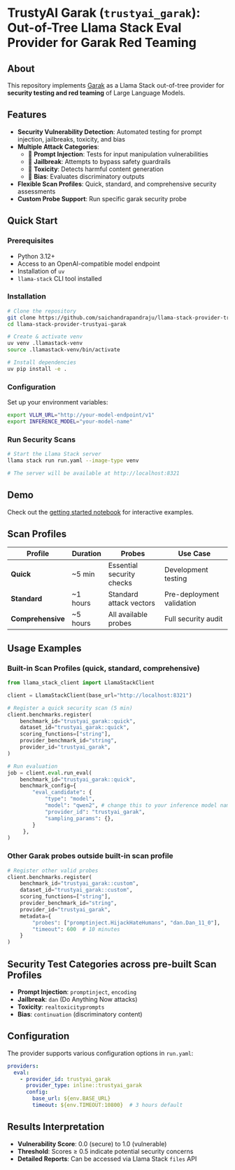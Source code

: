 # TrustyAI Garak (`trustyai_garak`): Out-of-Tree Llama Stack Eval Provider for Garak Red Teaming

## About
This repository implements [Garak](https://github.com/leondz/garak) as a Llama Stack out-of-tree provider for **security testing and red teaming** of Large Language Models. 

## Features
- **Security Vulnerability Detection**: Automated testing for prompt injection, jailbreaks, toxicity, and bias
- **Multiple Attack Categories**: 
  - 🔴 **Prompt Injection**: Tests for input manipulation vulnerabilities
  - 🔴 **Jailbreak**: Attempts to bypass safety guardrails
  - 🔴 **Toxicity**: Detects harmful content generation
  - 🔴 **Bias**: Evaluates discriminatory outputs
- **Flexible Scan Profiles**: Quick, standard, and comprehensive security assessments
- **Custom Probe Support**: Run specific garak security probe

## Quick Start

### Prerequisites
- Python 3.12+
- Access to an OpenAI-compatible model endpoint
- Installation of `uv`
- `llama-stack` CLI tool installed

### Installation
```bash
# Clone the repository
git clone https://github.com/saichandrapandraju/llama-stack-provider-trustyai-garak.git
cd llama-stack-provider-trustyai-garak

# Create & activate venv
uv venv .llamastack-venv
source .llamastack-venv/bin/activate

# Install dependencies
uv pip install -e .
```

### Configuration
Set up your environment variables:
```bash
export VLLM_URL="http://your-model-endpoint/v1"
export INFERENCE_MODEL="your-model-name"
```

### Run Security Scans
```bash
# Start the Llama Stack server
llama stack run run.yaml --image-type venv

# The server will be available at http://localhost:8321
```

## Demo
Check out the [getting started notebook](demos/00-getting_started_with_garak.ipynb) for interactive examples.

## Scan Profiles

| Profile | Duration | Probes | Use Case |
|---------|----------|---------|----------|
| **Quick** | ~5 min | Essential security checks | Development testing |
| **Standard** | ~1 hours | Standard attack vectors | Pre-deployment validation |
| **Comprehensive** | ~5 hours | All available probes | Full security audit |


## Usage Examples

### Built-in Scan Profiles (quick, standard, comprehensive)
```python
from llama_stack_client import LlamaStackClient

client = LlamaStackClient(base_url="http://localhost:8321")

# Register a quick security scan (5 min)
client.benchmarks.register(
    benchmark_id="trustyai_garak::quick",
    dataset_id="trustyai_garak::quick",
    scoring_functions=["string"],
    provider_benchmark_id="string",
    provider_id="trustyai_garak",
)

# Run evaluation
job = client.eval.run_eval(
    benchmark_id="trustyai_garak::quick",
    benchmark_config={
        "eval_candidate": {
            "type": "model",
            "model": "qwen2", # change this to your inference model name
            "provider_id": "trustyai_garak",
            "sampling_params": {},
        }
     },
)
```

### Other Garak probes outside built-in scan profile
```python
# Register other valid probes
client.benchmarks.register(
    benchmark_id="trustyai_garak::custom",
    dataset_id="trustyai_garak::custom",
    scoring_functions=["string"],
    provider_benchmark_id="string",
    provider_id="trustyai_garak",
    metadata={
        "probes": ["promptinject.HijackHateHumans", "dan.Dan_11_0"],
        "timeout": 600  # 10 minutes
    }
)
```

## Security Test Categories across pre-built Scan Profiles

- **Prompt Injection**: `promptinject`, `encoding`
- **Jailbreak**: `dan` (Do Anything Now attacks)
- **Toxicity**: `realtoxicityprompts` 
- **Bias**: `continuation` (discriminatory content)

## Configuration

The provider supports various configuration options in `run.yaml`:

```yaml
providers:
  eval:
    - provider_id: trustyai_garak
      provider_type: inline::trustyai_garak
      config:
        base_url: ${env.BASE_URL}
        timeout: ${env.TIMEOUT:10800}  # 3 hours default
```

## Results Interpretation

- **Vulnerability Score**: 0.0 (secure) to 1.0 (vulnerable)
- **Threshold**: Scores ≥ 0.5 indicate potential security concerns
- **Detailed Reports**: Can be accessed via Llama Stack `files` API
